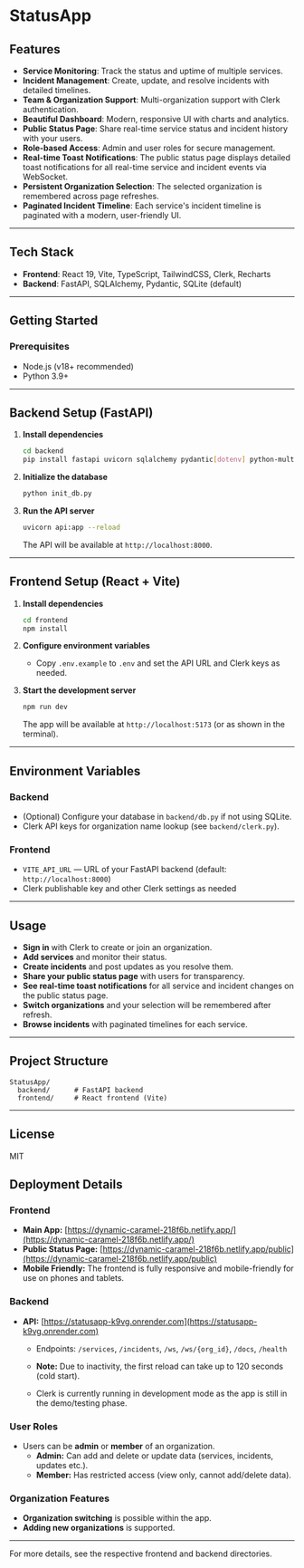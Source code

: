# StatusApp

## Features
- **Service Monitoring**: Track the status and uptime of multiple services.
- **Incident Management**: Create, update, and resolve incidents with detailed timelines.
- **Team & Organization Support**: Multi-organization support with Clerk authentication.
- **Beautiful Dashboard**: Modern, responsive UI with charts and analytics.
- **Public Status Page**: Share real-time service status and incident history with your users.
- **Role-based Access**: Admin and user roles for secure management.
- **Real-time Toast Notifications**: The public status page displays detailed toast notifications for all real-time service and incident events via WebSocket.
- **Persistent Organization Selection**: The selected organization is remembered across page refreshes.
- **Paginated Incident Timeline**: Each service's incident timeline is paginated with a modern, user-friendly UI.

---

## Tech Stack
- **Frontend**: React 19, Vite, TypeScript, TailwindCSS, Clerk, Recharts
- **Backend**: FastAPI, SQLAlchemy, Pydantic, SQLite (default)

---

## Getting Started

### Prerequisites
- Node.js (v18+ recommended)
- Python 3.9+

---

## Backend Setup (FastAPI)

1. **Install dependencies**
   ```bash
   cd backend
   pip install fastapi uvicorn sqlalchemy pydantic[dotenv] python-multipart
   ```

2. **Initialize the database**
   ```bash
   python init_db.py
   ```

3. **Run the API server**
   ```bash
   uvicorn api:app --reload
   ```
   The API will be available at `http://localhost:8000`.

---

## Frontend Setup (React + Vite)

1. **Install dependencies**
   ```bash
   cd frontend
   npm install
   ```

2. **Configure environment variables**
   - Copy `.env.example` to `.env` and set the API URL and Clerk keys as needed.

3. **Start the development server**
   ```bash
   npm run dev
   ```
   The app will be available at `http://localhost:5173` (or as shown in the terminal).

---

## Environment Variables

### Backend
- (Optional) Configure your database in `backend/db.py` if not using SQLite.
- Clerk API keys for organization name lookup (see `backend/clerk.py`).

### Frontend
- `VITE_API_URL` — URL of your FastAPI backend (default: `http://localhost:8000`)
- Clerk publishable key and other Clerk settings as needed

---

## Usage
- **Sign in** with Clerk to create or join an organization.
- **Add services** and monitor their status.
- **Create incidents** and post updates as you resolve them.
- **Share your public status page** with users for transparency.
- **See real-time toast notifications** for all service and incident changes on the public status page.
- **Switch organizations** and your selection will be remembered after refresh.
- **Browse incidents** with paginated timelines for each service.

---

## Project Structure
```
StatusApp/
  backend/      # FastAPI backend
  frontend/     # React frontend (Vite)
```

---

## License
MIT 

## Deployment Details

### Frontend
- **Main App:** [https://dynamic-caramel-218f6b.netlify.app/](https://dynamic-caramel-218f6b.netlify.app/)
- **Public Status Page:** [https://dynamic-caramel-218f6b.netlify.app/public](https://dynamic-caramel-218f6b.netlify.app/public)
- **Mobile Friendly:** The frontend is fully responsive and mobile-friendly for use on phones and tablets.

### Backend
- **API:** [https://statusapp-k9vg.onrender.com](https://statusapp-k9vg.onrender.com)
    - Endpoints: `/services`, `/incidents`, `/ws`, `/ws/{org_id}`, `/docs`, `/health`
    - **Note:** Due to inactivity, the first reload can take up to 120 seconds (cold start).
 
    - Clerk is currently running in development mode as the app is still in the demo/testing phase.

### User Roles
- Users can be **admin** or **member** of an organization.
    - **Admin:** Can add and delete or update data (services, incidents, updates etc.).
    - **Member:** Has restricted access (view only, cannot add/delete data).

### Organization Features
- **Organization switching** is possible within the app.
- **Adding new organizations** is supported.

---
For more details, see the respective frontend and backend directories. 
